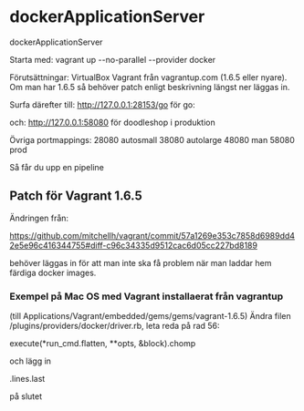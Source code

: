 dockerApplicationServer
=======================

dockerApplicationServer

Starta med:
  vagrant up --no-parallel --provider docker

Förutsättningar:
 VirtualBox
 Vagrant från vagrantup.com (1.6.5 eller nyare). Om man har 1.6.5 så
 behöver patch enligt beskrivning längst ner läggas in.

Surfa därefter till:
  http://127.0.0.1:28153/go för go:

och:
 http://127.0.0.1:58080 för doodleshop i produktion

Övriga portmappings:
 28080 autosmall
 38080 autolarge
 48080 man
 58080 prod

Så får du upp en pipeline


## Patch för Vagrant 1.6.5

Ändringen från:

https://github.com/mitchellh/vagrant/commit/57a1269e353c7858d6989dd42e5e96c416344755#diff-c96c34335d9512cac6d05cc227bd8189

behöver läggas in för att man inte ska få problem när man laddar hem färdiga docker images.

### Exempel på Mac OS med Vagrant installaerat från vagrantup 

(till Applications/Vagrant/embedded/gems/gems/vagrant-1.6.5)
Ändra filen /plugins/providers/docker/driver.rb, leta reda på rad 56:

execute(*run_cmd.flatten, **opts, &block).chomp

och lägg in

.lines.last 

på slutet

